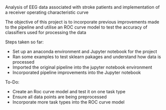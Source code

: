 Analysis of EEG data associated with stroke patients and implementation of a receiver operating characteristic curve

The objective of this project is to incorporate previous improvements made to the pipeline 
and utilise an ROC curve model to test the accuracy of classifiers used for processing the data

Steps taken so far:
* Set up an anaconda environment and Jupyter notebook for the project
* Ran some examples to test sklearn pakages and understand how data is processed
* Imported the original pipeline into the jupyter notebook environment
* Incorporated pipeline improvements into the Jupyter notebook

To-Do:
* Create an Roc curve model and test it on one task type
* Ensure all data points are being preprocessed
* Incorporate more task types into the ROC curve model
